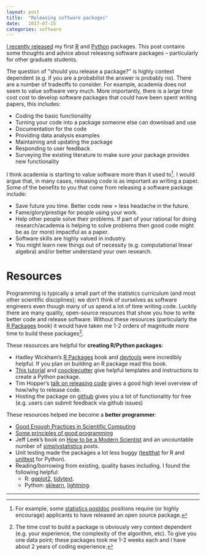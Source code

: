 ```yaml
---
layout: post
title:  "Releasing software packages"
date:   2017-07-15
categories: software
---
```


[I recently released](/software/2017/07/15/ajive-package.html) my first [R](https://github.com/idc9/r_jive) and [Python](https://github.com/idc9/py_jive) packages. This post contains some thoughts and advice about releasing software packages – particularly for other graduate students.

The question of "should you release a package?" is highly context dependent (e.g. if you are a probabilist the answer is probably no). There are a number of tradeoffs to consider. For example, academia does not seem to value software very much. More importantly, there is a large time cost cost to develop software packages that could have been spent writing papers, this includes: 

- Coding the basic functionality
- Turning your code into a package someone else can download and use
- Documentation for the code
- Providing data analysis examples
- Maintaining and updating the package
- Responding to user feedback
- Surveying the existing literature to make sure your package provides new functionality

I think academia is starting to value software more than it used to[^1]. I would argue that, in many cases, releasing code is as important as writing a paper. Some of the benefits to you that come from releasing a software package include:

- Save future you time. Better code new = less headache in the future.
- Fame/glory/prestige for people using your work.
- Help other people solve their problems. If part of your rational for doing research/academia is helping to solve problems then good code might be as (or more) impactful as a paper.
- Software skills are highly valued in industry.
- You might learn new things out of necessity (e.g. computational linear algebra) and/or better understand your own research.

# Resources

Programming is typically a small part of the statistics curriculum (and most other scientific disciplines); we don’t think of ourselves as software engineers even though many of us spend a lot of time writing code. Luckily there are many quality, open-source resources that show you how to write better code and release software. Without these resources (particularly the  [R Packages](http://r-pkgs.had.co.nz/) book) it would have taken me 1-2 orders of magnitude more time to build these packages[^2].


These resources are helpful for **creating R/Python packages**:

- Hadley Wickham’s [R Packages](http://r-pkgs.had.co.nz/)  book and [devtools](https://github.com/hadley/devtools) were incredibly helpful. If you plan on building an R package read this book.
- [This tutorial](http://python-packaging.readthedocs.io/en/latest/index.html) and [coockiecutter](https://github.com/audreyr/cookiecutter) give helpful templates and instructions to create a Python package.
- Tim Hopper’s [talk on releasing code](https://www.youtube.com/watch?v=uRul8QdYvqQ) gives a good high level overview of how/why to release code.
- Hosting the package on [github](github.com) gives you a lot of functionality for free (e.g. users can submit feedback via github issues)

These resources helped me become a **better programmer**:

- [Good Enough Practices in Scientific Computing](https://arxiv.org/pdf/1609.00037.pdf)
- [Some principles of good programming](http://www.artima.com/weblogs/viewpost.jsp?thread=331531)
- Jeff Leek’s book on [How to be a Modern Scientist](https://leanpub.com/modernscientist) and an uncountable number of [simplystatistics](https://simplystatistics.org/) posts.
- Unit testing made the packages a lot less buggy ([testthat](http://r-pkgs.had.co.nz/tests.html) for R and [unittest](https://github.com/ehmatthes/pcc/releases/download/v1.0.0/beginners_python_cheat_sheet_pcc_testing.pdf) for Python).
- Reading/borrowing from existing, quality bases including. I found the following helpful:
	- R: [ggplot2](https://github.com/tidyverse/ggplot2), [tidytext](https://github.com/juliasilge/tidytext). 
	- Python: [sklearn](https://github.com/scikit-learn/scikit-learn), [lightning](https://github.com/scikit-learn-contrib/lightning).

---
[^1]: For example, some [statistics postdoc](http://jtleek.com/jobs/) positions require (or highly encourage) applicants to have released an open source package.

[^2]: The time cost to build a package is obviously very context dependent (e.g. your experience, the complexity of the algorithm, etc). To give you one data point; these packages took me 1-2 weeks each and I have about 2 years of coding experience.